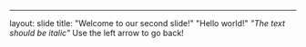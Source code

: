 ---
layout: slide
title: "Welcome to our second slide!"
"Hello world!"
_"The text should be italic"_
Use the left arrow to go back!
